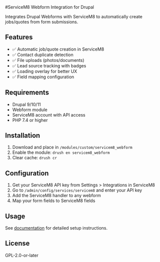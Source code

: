 #ServiceM8 Webform Integration for Drupal

Integrates Drupal Webforms with ServiceM8 to automatically create jobs/quotes from form submissions.

## Features
- ✅ Automatic job/quote creation in ServiceM8
- ✅ Contact duplicate detection
- ✅ File uploads (photos/documents)
- ✅ Lead source tracking with badges
- ✅ Loading overlay for better UX
- ✅ Field mapping configuration

## Requirements
- Drupal 9/10/11
- Webform module
- ServiceM8 account with API access
- PHP 7.4 or higher

## Installation
1. Download and place in `/modules/custom/servicem8_webform`
2. Enable the module: `drush en servicem8_webform`
3. Clear cache: `drush cr`

## Configuration
1. Get your ServiceM8 API key from Settings > Integrations in ServiceM8
2. Go to `/admin/config/services/servicem8` and enter your API key
3. Add the ServiceM8 handler to any webform
4. Map your form fields to ServiceM8 fields

## Usage
See [documentation](docs/USAGE.md) for detailed setup instructions.

## License
GPL-2.0-or-later
